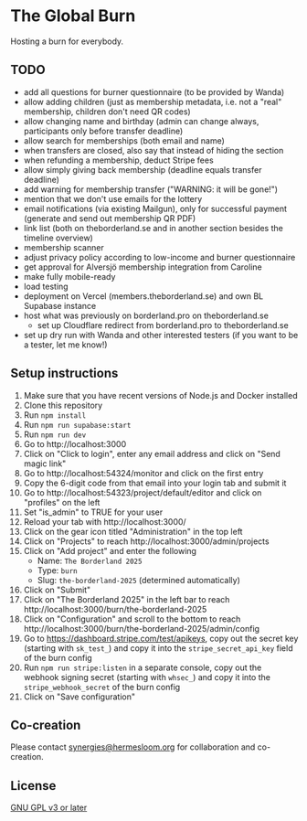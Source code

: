 # The Global Burn

Hosting a burn for everybody.

## TODO

- add all questions for burner questionnaire (to be provided by Wanda)
- allow adding children (just as membership metadata, i.e. not a "real" membership, children don't need QR codes)
- allow changing name and birthday (admin can change always, participants only before transfer deadline)
- allow search for memberships (both email and name)
- when transfers are closed, also say that instead of hiding the section
- when refunding a membership, deduct Stripe fees
- allow simply giving back membership (deadline equals transfer deadline)
- add warning for membership transfer ("WARNING: it will be gone!")
- mention that we don't use emails for the lottery
- email notifications (via existing Mailgun), only for successful payment (generate and send out membership QR PDF)
- link list (both on theborderland.se and in another section besides the timeline overview)
- membership scanner
- adjust privacy policy according to low-income and burner questionnaire
- get approval for Alversjö membership integration from Caroline
- make fully mobile-ready
- load testing
- deployment on Vercel (members.theborderland.se) and own BL Supabase instance
- host what was previously on borderland.pro on theborderland.se
  - set up Cloudflare redirect from borderland.pro to theborderland.se
- set up dry run with Wanda and other interested testers (if you want to be a tester, let me know!)

## Setup instructions

1. Make sure that you have recent versions of Node.js and Docker installed
2. Clone this repository
3. Run `npm install`
4. Run `npm run supabase:start`
5. Run `npm run dev`
6. Go to http://localhost:3000
7. Click on "Click to login", enter any email address and click on "Send magic link"
8. Go to http://localhost:54324/monitor and click on the first entry
9. Copy the 6-digit code from that email into your login tab and submit it
10. Go to http://localhost:54323/project/default/editor and click on "profiles" on the left
11. Set "is_admin" to TRUE for your user
12. Reload your tab with http://localhost:3000/
13. Click on the gear icon titled "Administration" in the top left
14. Click on "Projects" to reach http://localhost:3000/admin/projects
15. Click on "Add project" and enter the following
    - Name: `The Borderland 2025`
    - Type: `burn`
    - Slug: `the-borderland-2025` (determined automatically)
16. Click on "Submit"
17. Click on "The Borderland 2025" in the left bar to reach http://localhost:3000/burn/the-borderland-2025
18. Click on "Configuration" and scroll to the bottom to reach http://localhost:3000/burn/the-borderland-2025/admin/config
19. Go to https://dashboard.stripe.com/test/apikeys, copy out the secret key (starting with `sk_test_`) and copy it into the `stripe_secret_api_key` field of the burn config
20. Run `npm run stripe:listen` in a separate console, copy out the webhook signing secret (starting with `whsec_`) and copy it into the `stripe_webhook_secret` of the burn config
21. Click on "Save configuration"

## Co-creation

Please contact synergies@hermesloom.org for collaboration and co-creation.

## License

[GNU GPL v3 or later](https://spdx.org/licenses/GPL-3.0-or-later.html)
